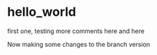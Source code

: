 # hello_world
first one, testing
more comments here
and here

Now making some changes to the branch version

